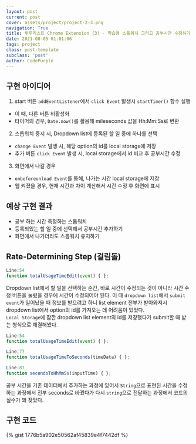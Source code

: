 ```yaml
---
layout: post
current: post
cover: assets/project/project-2-3.png
navigation: True
title: 투두리스트 Chrome Extension (3) - 학습용 스톱워치 그리고 공부시간 수정하기
date: 2021-08-05 01:01:06
tags: project
class: post-template
subclass: 'post'
author: CodePurple
---
```

## 구현 아이디어
1. start 버튼 `addEventListener`에서 `click Event` 발생시 `startTimer()` 함수 실행 <br>
- 이 때, 다른 버튼 비활성화
- 타이머의 경우, `Date.now()`를 활용해 mileseconds 값을 Hh:Mm:Ss로 변환
2. 스톱워치 중지 시, Dropdown list에 등록된 할 일 중에 하나를 선택
- `change Event` 발생 시, 해당 option의 id를 local storage에 저장
- 추가 버튼 `click Event` 발생 시, local storage에서 id 비교 후 공부시간 수정
3. 화면에서 나갈 경우
- `onbeforeunload Event`를 통해, 나가는 시간 local storage에 저장
- 웹 켜졌을 경우, 현재 시간과 차이 계산해서 시간 수정 후 화면에 표시
<!--break-->

## 예상 구현 결과
- 공부 하는 시간 측정하는 스톱워치
- 등록되있는 할 일 중에 선택해서 공부시간 추가하기
- 화면에서 나가더라도 스톱워치 유지하기 

## Rate-Determining Step (걸림돌)
```javascript
Line:54
function totalUsageTimeEdit(event) { };
```
Dropdown list에서 할 일을 선택하는 순간, 바로 시간이 수정되는 것이 아니라 시간 수정 버튼을 눌렀을 경우에 시간이 수정되어야 된다. 
 이 때 `dropdown list`에서 `submit event`가 일어났을 때 정보를 받으려고 하니 list element 전부가 받아와져서 dropdown list에서 option의 id를 가져오는 데 어려움이 있었다. <br>
 `Local Storage`에 잠깐 dropdown list element의 id를 저장했다가 submit할 때 받는 형식으로 해결해봤다.

```javascript
Line:54
function totalUsageTimeEdit(event) { };

Line:77
function totalUsageTimeToSeconds(timeData) { };

Line:87
function secondsToHhMmSs(inputTime) { };
```
공부 시간을 기존 데이터에서 추가하는 과정에 있어서 `String`으로 표현된 시간을 수정하는 과정에서 전부 seconds로 바꿨다가 다시 `string`으로 전달하는 과정에서 코드의 실수가 꽤 잦았다.

## 구현 코드
{% gist 1776b5a902e50562af45839e4f7442df %}

